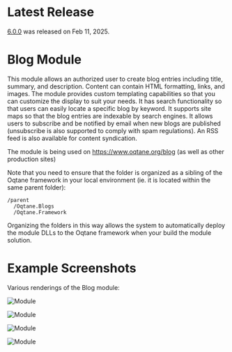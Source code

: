 # Latest Release

[6.0.0](https://github.com/oqtane/oqtane.blogs/releases/tag/v6.0.0) was released on Feb 11, 2025.

# Blog Module

This module allows an authorized user to create blog entries including title, summary, and description. Content can contain HTML formatting, links, and images. The module provides custom templating capabilities so that you can customize the display to suit your needs. It has search functionality so that users can easily locate a specific blog by keyword. It supports site maps so that the blog entries are indexable by search engines. It allows users to subscribe and be notified by email when new blogs are published (unsubscribe is also supported to comply with spam regulations). An RSS feed is also available for content syndication. 

The module is being used on https://www.oqtane.org/blog (as well as other production sites)

Note that you need to ensure that the folder is organized as a sibling of the Oqtane framework in your local environment (ie. it is located within the same parent folder):  

```
/parent
  /Oqtane.Blogs
  /Oqtane.Framework
```

Organizing the folders in this way allows the system to automatically deploy the module DLLs to the Oqtane framework when your build the module solution.

# Example Screenshots

Various renderings of the Blog module:

![Module](https://github.com/oqtane/oqtane.blogs/blob/master/screenshot1.png?raw=true "Module")

![Module](https://github.com/oqtane/oqtane.blogs/blob/master/screenshot2.png?raw=true "Module")

![Module](https://github.com/oqtane/oqtane.blogs/blob/master/screenshot3.png?raw=true "Module")

![Module](https://github.com/oqtane/oqtane.blogs/blob/master/screenshot4.png?raw=true "Module")
